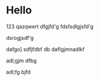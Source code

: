 # Hello
123
qazqwert
dfgjfd'g
fdsfsdlgjsfd'g


dsrogjsdf'g

dafgo]
sdfjfdbf
db
daflgjmnadlkf



adl;gjm
dfbg


adl;fg
bjfd